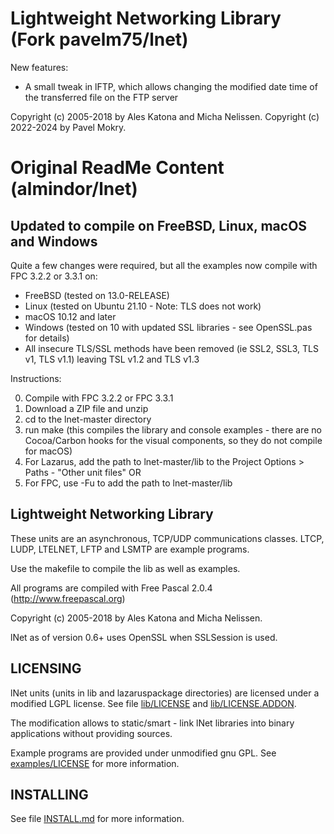# Lightweight Networking Library (Fork pavelm75/lnet)

New features:

* A small tweak in lFTP, which allows changing the modified date time of the transferred file on the FTP server

Copyright (c) 2005-2018 by Ales Katona and Micha Nelissen.
Copyright (c) 2022-2024 by Pavel Mokry.

# Original ReadMe Content (almindor/lnet)

## Updated to compile on FreeBSD, Linux, macOS and Windows

Quite a few changes were required, but all the examples now compile with FPC 3.2.2 or 3.3.1 on:

* FreeBSD (tested on 13.0-RELEASE)
* Linux (tested on Ubuntu 21.10 - Note: TLS does not work)
* macOS 10.12 and later
* Windows (tested on 10 with updated SSL libraries - see OpenSSL.pas for details)
* All insecure TLS/SSL methods have been removed (ie SSL2, SSL3, TLS v1, TLS v1.1) leaving TSL v1.2 and TLS v1.3

Instructions:

0) Compile with FPC 3.2.2 or FPC 3.3.1
1) Download a ZIP file and unzip
2) cd to the lnet-master directory
3) run make (this compiles the library and console examples - there are no Cocoa/Carbon hooks for the visual components, so they do not compile for macOS)
4) For Lazarus, add the path to lnet-master/lib to the Project Options > Paths - "Other unit files" OR
5) For FPC, use -Fu to add the path to lnet-master/lib

## Lightweight Networking Library

These units are an asynchronous, TCP/UDP communications classes.
LTCP, LUDP, LTELNET, LFTP and LSMTP are example programs.

Use the makefile to compile the lib as well as examples.

All programs are compiled with Free Pascal 2.0.4 (http://www.freepascal.org)

Copyright (c) 2005-2018 by Ales Katona and Micha Nelissen.

lNet as of version 0.6+ uses OpenSSL when SSLSession is used.

## LICENSING

lNet units (units in lib and lazaruspackage directories) are licensed under a modified LGPL license. See file [lib/LICENSE](lib/LICENSE) and [lib/LICENSE.ADDON](lib/LICENSE.ADDON).

The modification allows to static/smart - link lNet libraries into binary applications without providing sources.

Example programs are provided under unmodified gnu GPL. See [examples/LICENSE](examples/LICENSE) for more information.

## INSTALLING

See file [INSTALL.md](INSTALL.md) for more information.
